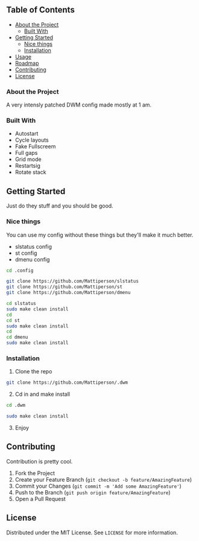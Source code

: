 <!-- TABLE OF CONTENTS -->
## Table of Contents

* [About the Project](#about-the-project)
  * [Built With](#built-with)
* [Getting Started](#getting-started)
  * [Nice things](#nice-things)
  * [Installation](#installation)
* [Usage](#usage)
* [Roadmap](#roadmap)
* [Contributing](#contributing)
* [License](#license)



### About the Project
A very intensly patched DWM config made mostly at 1 am.



### Built With

* Autostart
* Cycle layouts
* Fake Fullscreem 
* Full gaps
* Grid mode
* Restartsig
* Rotate stack



<!-- GETTING STARTED -->
## Getting Started

Just do they stuff and you should be good.

### Nice things

You can use my config without these things but they'll make it much better.
* slstatus config
* st config
* dmenu config
```sh
cd .config
```
```sh
git clone https://github.com/Mattiperson/slstatus
git clone https://github.com/Mattiperson/st
git clone https://github.com/Mattiperson/dmenu
```
```sh
cd slstatus
sudo make clean install
cd
cd st
sudo make clean install
cd
cd dmenu
sudo make clean install
```

### Installation

1. Clone the repo
```sh
git clone https://github.com/Mattiperson/.dwm
```
2. Cd in and make install
```sh
cd .dwm
```
```sh
sudo make clean install
```
3. Enjoy



<!-- CONTRIBUTING -->
## Contributing

Contribution is pretty cool.

1. Fork the Project
2. Create your Feature Branch (`git checkout -b feature/AmazingFeature`)
3. Commit your Changes (`git commit -m 'Add some AmazingFeature'`)
4. Push to the Branch (`git push origin feature/AmazingFeature`)
5. Open a Pull Request



<!-- LICENSE -->
## License

Distributed under the MIT License. See `LICENSE` for more information.
